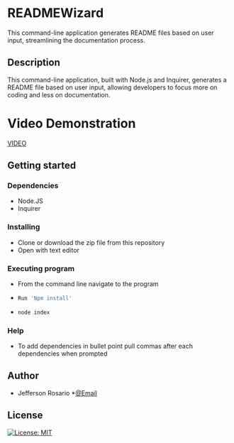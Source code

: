 # READMEWizard
This command-line application generates README files based on user input, streamlining the documentation process.
## Description 
This command-line application, built with Node.js and Inquirer, generates a README file based on user input, allowing developers to focus more on coding and less on documentation.
# Video Demonstration
[VIDEO]('https://streamable.com/ayp9py')
## Getting started

### Dependencies
 * Node.JS
 * Inquirer

### Installing 
 * Clone or download the zip file from this repository
 * Open with text editor

### Executing program
 * From the command line navigate to the program 
 * ```sh
   Run 'Npm install'
   ```
 * ```sh
   node index
   ```

 ### Help
 * To add dependencies in bullet point pull commas after each dependencies when prompted 

 ## Author
 * Jefferson Rosario
 *[@Email](Jeffersonrosario1@gmail.com)

 ## License
 [![License: MIT](https://img.shields.io/badge/License-MIT-yellow.svg)](https://opensource.org/licenses/MIT)
